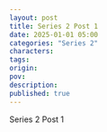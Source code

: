 ```yaml
---
layout: post
title: Series 2 Post 1
date: 2025-01-01 05:00
categories: "Series 2"
characters: 
tags: 
origin: 
pov: 
description: 
published: true
---
```


Series 2 Post 1